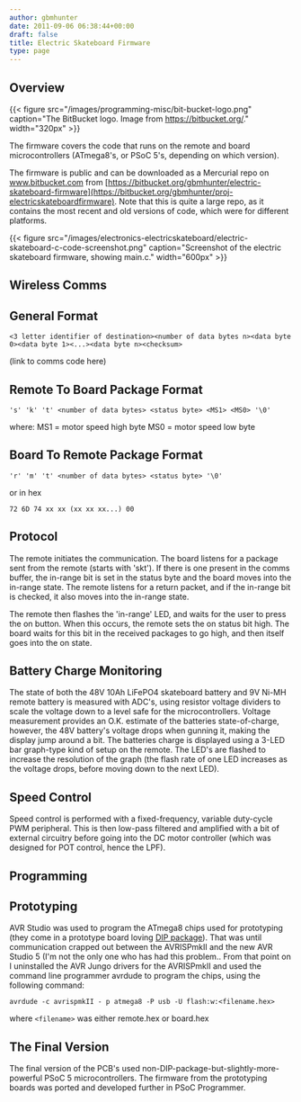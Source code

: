 ```yaml
---
author: gbmhunter
date: 2011-09-06 06:38:44+00:00
draft: false
title: Electric Skateboard Firmware
type: page
---
```


## Overview

{{< figure src="/images/programming-misc/bit-bucket-logo.png" caption="The BitBucket logo. Image from https://bitbucket.org/."  width="320px" >}}

The firmware covers the code that runs on the remote and board microcontrollers (ATmega8's, or PSoC 5's, depending on which version).

The firmware is public and can be downloaded as a Mercurial repo on www.bitbucket.com from [https://bitbucket.org/gbmhunter/electric-skateboard-firmware](https://bitbucket.org/gbmhunter/proj-electricskateboardfirmware). Note that this is quite a large repo, as it contains the most recent and old versions of code, which were for different platforms.

{{< figure src="/images/electronics-electricskateboard/electric-skateboard-c-code-screenshot.png" caption="Screenshot of the electric skateboard firmware, showing main.c."  width="600px" >}}

## Wireless Comms

## General Format

```
<3 letter identifier of destination><number of data bytes n><data byte 0><data byte 1><...><data byte n><checksum>
```

(link to comms code here)


## Remote To Board Package Format

```
's' 'k' 't' <number of data bytes> <status byte> <MS1> <MS0> '\0'
```

where:
MS1 = motor speed high byte
MS0 = motor speed low byte


## Board To Remote Package Format

```
'r' 'm' 't' <number of data bytes> <status byte> '\0'
```

or in hex

```
72 6D 74 xx xx (xx xx xx...) 00
```

## Protocol

The remote initiates the communication. The board listens for a package sent from the remote (starts with 'skt'). If there is one present in the comms buffer, the in-range bit is set in the status byte and the board moves into the in-range state. The remote listens for a return packet, and if the in-range bit is checked, it also moves into the in-range state.

The remote then flashes the 'in-range' LED, and waits for the user to press the on button. When this occurs, the remote sets the on status bit high. The board waits for this bit in the received packages to go high, and then itself goes into the on state.

## Battery Charge Monitoring

The state of both the 48V 10Ah LiFePO4 skateboard battery and 9V Ni-MH remote battery is measured with ADC's, using resistor voltage dividers to scale the voltage down to a level safe for the microcontrollers. Voltage measurement provides an O.K. estimate of the batteries state-of-charge, however, the 48V battery's voltage drops when gunning it, making the display jump around a bit. The batteries charge is displayed using a 3-LED bar graph-type kind of setup on the remote. The LED's are flashed to increase the resolution of the graph (the flash rate of one LED increases as the voltage drops, before moving down to the next LED).

## Speed Control

Speed control is performed with a fixed-frequency, variable duty-cycle PWM peripheral. This is then low-pass filtered and amplified with a bit of external circuitry before going into the DC motor controller (which was designed for POT control, hence the LPF).

## Programming

## Prototyping

AVR Studio was used to program the ATmega8 chips used for prototyping (they come in a prototype board loving [DIP package](/electronics/circuit-design/component-packages)). That was until communication crapped out between the AVRISPmkII and the new AVR Studio 5 (I'm not the only one who has had this problem.. From that point on I uninstalled the AVR Jungo drivers for the AVRISPmkII and used the command line programmer avrdude to program the chips, using the following command:

```
avrdude -c avrispmkII - p atmega8 -P usb -U flash:w:<filename.hex>
```

where `<filename>` was either remote.hex or board.hex

## The Final Version

The final version of the PCB's used non-DIP-package-but-slightly-more-powerful PSoC 5 microcontrollers. The firmware from the prototyping boards was ported and developed further in PSoC Programmer.
